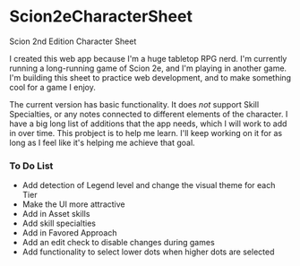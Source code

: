 # Scion2eCharacterSheet
Scion 2nd Edition Character Sheet

I created this web app because I'm a huge tabletop RPG nerd. I'm currently running a long-running game of Scion 2e, and I'm playing in another game. I'm building this sheet to practice web development, and to make something cool for a game I enjoy.

The current version has basic functionality. It does *not* support Skill Specialties, or any notes connected to different elements of the character. I have a big long list of additions that the app needs, which I will work to add in over time. This probject is to help me learn. I'll keep working on it for as long as I feel like it's helping me achieve that goal.

### To Do List

* Add detection of Legend level and change the visual theme for each Tier
* Make the UI more attractive
* Add in Asset skills
* Add skill specialties
* Add in Favored Approach
* Add an edit check to disable changes during games
* Add functionality to select lower dots when higher dots are selected
